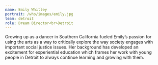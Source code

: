 ```yaml
---
name: Emily Whitley
portrait: /who/images/emily.jpg
team: detroit
role: Dream Director<br>Detroit
---
```


Growing up as a dancer in Southern California fueled Emily’s passion for using the arts as a way to critically explore the way society engages with important social justice issues. Her background has developed an excitement for experiential education which frames her work with young people in Detroit to always continue learning and growing with them.
